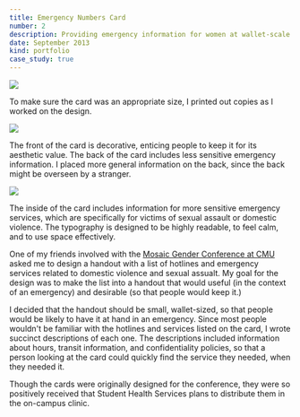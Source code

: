 ```yaml
---
title: Emergency Numbers Card
number: 2
description: Providing emergency information for women at wallet-scale
date: September 2013
kind: portfolio
case_study: true
---
```

<div class="images">
  <div class="captioned-image">
    <img src="/assets/images/mosaic-cards/testprint.jpg"/>
    <p>To make sure the card was an appropriate size, I printed out copies as I worked on the design.</p>
  </div>
  <div class="captioned-image">
    <img src="/assets/images/mosaic-cards/outside-hires.png"/>
    <p>The front of the card is decorative, enticing people to keep it for its aesthetic value. The back of the card includes less sensitive emergency information. I placed more general information on the back, since the back might be overseen by a stranger.</p>
  </div>
  <div class="captioned-image">
    <img src="/assets/images/mosaic-cards/inside-hires.png"/>
    <p>The inside of the card includes information for more sensitive emergency services, which are specifically for victims of sexual assault or domestic violence. The typography is designed to be highly readable, to feel calm, and to use space effectively.</p>
  </div>
</div>

<div class="project-overview">
  <p>One of my friends involved with the <a href="http://www.studentaffairs.cmu.edu/student-life/gender/mosaic/index.html">Mosaic Gender Conference at CMU</a> asked me to design a handout with a list of hotlines and emergency services related to domestic violence and sexual assualt. My goal for the design was to make the list into a handout that would useful (in the context of an emergency) and desirable (so that people would keep it.)</p>

  <p>I decided that the handout should be small, wallet-sized, so that people would be likely to have it at hand in an emergency. Since most people wouldn't be familiar with the hotlines and services listed on the card, I wrote succinct descriptions of each one. The descriptions included information about hours, transit information, and confidentiality policies, so that a person looking at the card could quickly find the service they needed, when they needed it.</p>

  <p>Though the cards were originally designed for the conference, they were so positively received that Student Health Services plans to distribute them in the on-campus clinic.</p>
</div>




